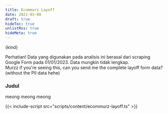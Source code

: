 ```yaml
---
title: Ecommurz Layoff
date: 2021-03-08
draft: true
hideToc: true
unlistRss: true
hideMeta: true
---
```


<div class="container w-full m-auto">
<div class="flex p-4 mb-4 text-sm text-blue-800 rounded-lg bg-blue-50 dark:bg-gray-800 dark:text-blue-400" role="alert">

<span class="sr-only">{kind}</span>

  <div>
    <span class="font-medium">Perhatian!</span> Data yang digunakan pada analisis ini berasal dari scraping Google Form
        pada 01/01/2023. Data mungkin tidak lengkap.<br />Murzz if you're seeing this, can you send me the complete
        layoff form data? (without the PII data hehe)
  </div>
</div>

<div class="container m-auto my-20 flex flex-wrap sm:justify-start">
  <div class="md:w-2/4 lg:w-4/6">
    <h3 class="text-xl sm:text-2xl font-bold leading-tight mb-2 font-heading dark:text-slate-300">Judul</h3>
    meong meong meong
  </div>
  <div class="md:w-2/4 lg:w-2/6">
    <div id="chart"></div>
  </div>
</div>
</div>

{{< include-script src="scripts/content/ecommurz-layoff.ts" >}}
